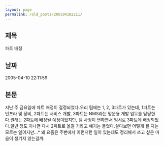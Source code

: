 ```yaml
---
layout: page
permalink: /old_posts/200504102211/
---
```


## 제목
파트 배정

## 날짜
2005-04-10 22:11:59

## 본문
지난 주 금요일에 파트 배정이 결정되었다.우리 팀에는 1, 2, 3파트가 있는데, 1파트는 인프라 및 장비, 2파트는 서비스 개발, 3파트는 NMS라는 망운용 개발 업무를 담당한다.원래는 2파트에 배정될 예정이었지만, 팀 사정이 변하면서 임시로 3파트에 배정되었다.일년 정도 지나면 다시 2파트로 옮길 거라고 얘기는 들었다.살다보면 어떻게 될 지는 모르는 일이지만...* 왜 요즘은 주변에서 이런저런 일이 있는데도 정리해서 쓰고 싶은 마음이 생기지 않는걸까.